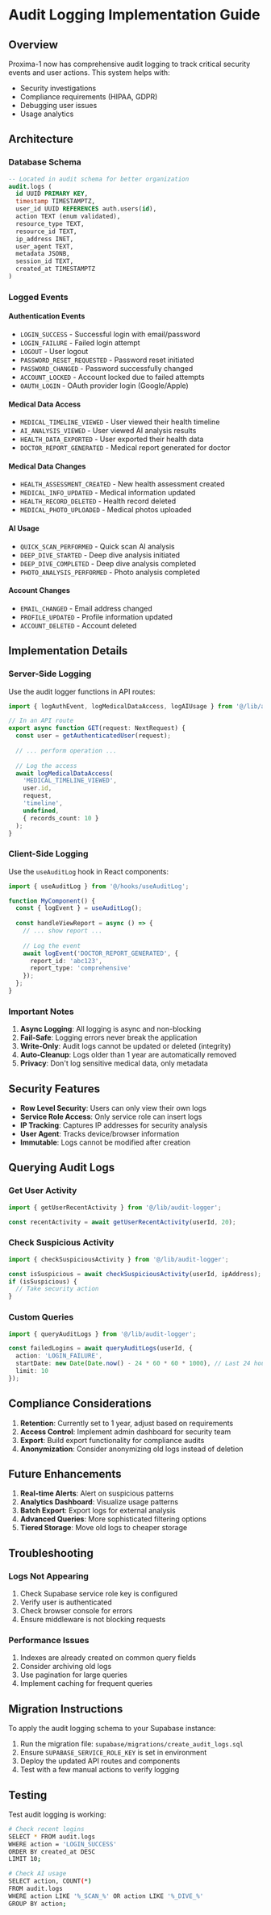 # Audit Logging Implementation Guide

## Overview

Proxima-1 now has comprehensive audit logging to track critical security events and user actions. This system helps with:
- Security investigations
- Compliance requirements (HIPAA, GDPR)
- Debugging user issues
- Usage analytics

## Architecture

### Database Schema

```sql
-- Located in audit schema for better organization
audit.logs (
  id UUID PRIMARY KEY,
  timestamp TIMESTAMPTZ,
  user_id UUID REFERENCES auth.users(id),
  action TEXT (enum validated),
  resource_type TEXT,
  resource_id TEXT,
  ip_address INET,
  user_agent TEXT,
  metadata JSONB,
  session_id TEXT,
  created_at TIMESTAMPTZ
)
```

### Logged Events

#### Authentication Events
- `LOGIN_SUCCESS` - Successful login with email/password
- `LOGIN_FAILURE` - Failed login attempt
- `LOGOUT` - User logout
- `PASSWORD_RESET_REQUESTED` - Password reset initiated
- `PASSWORD_CHANGED` - Password successfully changed
- `ACCOUNT_LOCKED` - Account locked due to failed attempts
- `OAUTH_LOGIN` - OAuth provider login (Google/Apple)

#### Medical Data Access
- `MEDICAL_TIMELINE_VIEWED` - User viewed their health timeline
- `AI_ANALYSIS_VIEWED` - User viewed AI analysis results
- `HEALTH_DATA_EXPORTED` - User exported their health data
- `DOCTOR_REPORT_GENERATED` - Medical report generated for doctor

#### Medical Data Changes
- `HEALTH_ASSESSMENT_CREATED` - New health assessment created
- `MEDICAL_INFO_UPDATED` - Medical information updated
- `HEALTH_RECORD_DELETED` - Health record deleted
- `MEDICAL_PHOTO_UPLOADED` - Medical photos uploaded

#### AI Usage
- `QUICK_SCAN_PERFORMED` - Quick scan AI analysis
- `DEEP_DIVE_STARTED` - Deep dive analysis initiated
- `DEEP_DIVE_COMPLETED` - Deep dive analysis completed
- `PHOTO_ANALYSIS_PERFORMED` - Photo analysis completed

#### Account Changes
- `EMAIL_CHANGED` - Email address changed
- `PROFILE_UPDATED` - Profile information updated
- `ACCOUNT_DELETED` - Account deleted

## Implementation Details

### Server-Side Logging

Use the audit logger functions in API routes:

```typescript
import { logAuthEvent, logMedicalDataAccess, logAIUsage } from '@/lib/audit-logger';

// In an API route
export async function GET(request: NextRequest) {
  const user = getAuthenticatedUser(request);
  
  // ... perform operation ...
  
  // Log the access
  await logMedicalDataAccess(
    'MEDICAL_TIMELINE_VIEWED',
    user.id,
    request,
    'timeline',
    undefined,
    { records_count: 10 }
  );
}
```

### Client-Side Logging

Use the `useAuditLog` hook in React components:

```typescript
import { useAuditLog } from '@/hooks/useAuditLog';

function MyComponent() {
  const { logEvent } = useAuditLog();
  
  const handleViewReport = async () => {
    // ... show report ...
    
    // Log the event
    await logEvent('DOCTOR_REPORT_GENERATED', {
      report_id: 'abc123',
      report_type: 'comprehensive'
    });
  };
}
```

### Important Notes

1. **Async Logging**: All logging is async and non-blocking
2. **Fail-Safe**: Logging errors never break the application
3. **Write-Only**: Audit logs cannot be updated or deleted (integrity)
4. **Auto-Cleanup**: Logs older than 1 year are automatically removed
5. **Privacy**: Don't log sensitive medical data, only metadata

## Security Features

- **Row Level Security**: Users can only view their own logs
- **Service Role Access**: Only service role can insert logs
- **IP Tracking**: Captures IP addresses for security analysis
- **User Agent**: Tracks device/browser information
- **Immutable**: Logs cannot be modified after creation

## Querying Audit Logs

### Get User Activity

```typescript
import { getUserRecentActivity } from '@/lib/audit-logger';

const recentActivity = await getUserRecentActivity(userId, 20);
```

### Check Suspicious Activity

```typescript
import { checkSuspiciousActivity } from '@/lib/audit-logger';

const isSuspicious = await checkSuspiciousActivity(userId, ipAddress);
if (isSuspicious) {
  // Take security action
}
```

### Custom Queries

```typescript
import { queryAuditLogs } from '@/lib/audit-logger';

const failedLogins = await queryAuditLogs(userId, {
  action: 'LOGIN_FAILURE',
  startDate: new Date(Date.now() - 24 * 60 * 60 * 1000), // Last 24 hours
  limit: 10
});
```

## Compliance Considerations

1. **Retention**: Currently set to 1 year, adjust based on requirements
2. **Access Control**: Implement admin dashboard for security team
3. **Export**: Build export functionality for compliance audits
4. **Anonymization**: Consider anonymizing old logs instead of deletion

## Future Enhancements

1. **Real-time Alerts**: Alert on suspicious patterns
2. **Analytics Dashboard**: Visualize usage patterns
3. **Batch Export**: Export logs for external analysis
4. **Advanced Queries**: More sophisticated filtering options
5. **Tiered Storage**: Move old logs to cheaper storage

## Troubleshooting

### Logs Not Appearing

1. Check Supabase service role key is configured
2. Verify user is authenticated
3. Check browser console for errors
4. Ensure middleware is not blocking requests

### Performance Issues

1. Indexes are already created on common query fields
2. Consider archiving old logs
3. Use pagination for large queries
4. Implement caching for frequent queries

## Migration Instructions

To apply the audit logging schema to your Supabase instance:

1. Run the migration file: `supabase/migrations/create_audit_logs.sql`
2. Ensure `SUPABASE_SERVICE_ROLE_KEY` is set in environment
3. Deploy the updated API routes and components
4. Test with a few manual actions to verify logging

## Testing

Test audit logging is working:

```bash
# Check recent logins
SELECT * FROM audit.logs 
WHERE action = 'LOGIN_SUCCESS' 
ORDER BY created_at DESC 
LIMIT 10;

# Check AI usage
SELECT action, COUNT(*) 
FROM audit.logs 
WHERE action LIKE '%_SCAN_%' OR action LIKE '%_DIVE_%'
GROUP BY action;
```